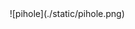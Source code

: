 <style>
body {
	margin: 0px;
	overflow: hidden;
}
img {
	object-fit: contain;
}
body, section, img {
	width: 100vw;
	height: 100vh;
}
embed {
	width: 80%;
	height: 80%;
}
section {
	display: grid;
	place-items: center;
}
</style>

<script>
let currentSlide = 0;
function display(slide) {
	const sections = document.getElementsByTagName('section');
	currentSlide = Math.min(Math.max(slide, 0), sections.length - 1);
	Array.from(sections).forEach((section, index) => {
		section.style.display = index === currentSlide ? null : 'none';
	})
}
document.addEventListener('keydown', event => {
	if(event.key === 'ArrowRight' || 
		event.key === 'ArrowUp' ||
		event.key == ' ')
		display(currentSlide + 1);
    if(event.key === 'ArrowLeft' ||
		event.key === 'ArrowDown')
		display(currentSlide - 1);
});
document.addEventListener('click', event => display(currentSlide + 1));
document.addEventListener("DOMContentLoaded", () =>	display(0));
// setInterval(() => display(currentSlide + 1), 500)
</script>

<script>
// recommended css: 

function toggleFullScreen() {
    if (document.fullscreenElement ||
        document.webkitFullscreenElement ||
        document.mozFullscreenElement ||
        document.msFullscreenElement) {
        (document.exitFullscreen ||
         document.webkitExitFullscreen ||
         document.mozCancelFullScreen ||
         document.msExitFullscreen).bind(document)();
    } else {
        (document.body.requestFullscreen ||
         document.body.webkitRequestFullscreen ||
         document.body.mozRequestFullScreen ||
         document.body.msRequestFullScreen).bind(document.body)();
    }
}
document.addEventListener('keydown', event => {
    if(event.key === 'f') toggleFullScreen();
})
</script>

<section>
<!-- pi-hole.net -->
![pihole](./static/pihole.png)
</section>

<section>
<!-- https://www.reddit.com/r/raspberry_pi/comments/96ke4f/my_gamer_son_is_learning_how_merciless_the_old/ -->
![emulator](./static/emulator.jpg)
</section>

<section>
<!-- https://www.reddit.com/r/raspberry_pi/comments/95n7fd/night_vision_zero_night_vision_goggles_for_less/ -->
![night-vision](./static/night-vision.jpg)
</section>

<section>
<!-- https://forum.kodi.tv/showthread.php?tid=209343 -->
![media-center](./static/media-center.jpg)
Music, Movies, TV Shows. Smart tv.
</section>

<section>
<!-- https://developer.amazon.com/docs/alexa-voice-service/set-up-raspberry-pi.html -->
![alexa](./static/alexa.jpg)
Voice assistant
</section>

<section>
Wifi router
</section>

<section>
<!-- https://github.com/PiStuffing/Quadcopter -->
![quadcopter](./static/quadcopter.jpg)
</section>

<section>
<!-- https://learn.adafruit.com/pigrrl-2/overview -->
![pigrrl](./static/pigrrl.jpg)
</section>

<section>
<!-- https://www.reddit.com/r/raspberry_pi/comments/9637zg/raspi_used_in_robot_that_finds_waldo_with_ai/ -->
![waldo](./static/waldo.webm)
</section>

<section>
<!-- https://www.reddit.com/r/raspberry_pi/comments/95ln3y/pi_automated_foosball_scoring/ -->
![foosball](./static/foosball.webm)
</section>

<section>
<!-- https://howchoo.com/g/y2rhnzm3odz/control-your-3d-printer-with-octoprint-and-raspberry-pi -->
![octoprint](./static/octoprint.png)
</section>

<section>
<!-- https://www.raspberrypi.org/ -->
![security-cam](./static/security-cam.jpg)
</section>

<section>
<!-- https://www.reddit.com/r/raspberry_pi/comments/94lm00/hi_reddit_heres_one_of_my_fun_projects_using/ -->
<!-- <iframe width="560" height="315" src="https://www.youtube.com/embed/0xTzc1iJb3s?autoplay=1;rel=0&amp;controls=0&amp;showinfo=0" frameborder="0" allow="autoplay; encrypted-media" allowfullscreen></iframe> -->
![led-visualizer](./static/led-visualizer.webm)
</section>

<section>
<!-- https://www.learnopencv.com/deep-learning-based-human-pose-estimation-using-opencv-cpp-python/ -->
![pose-estimation](./static/pose-estimation.jpg)
</section>
